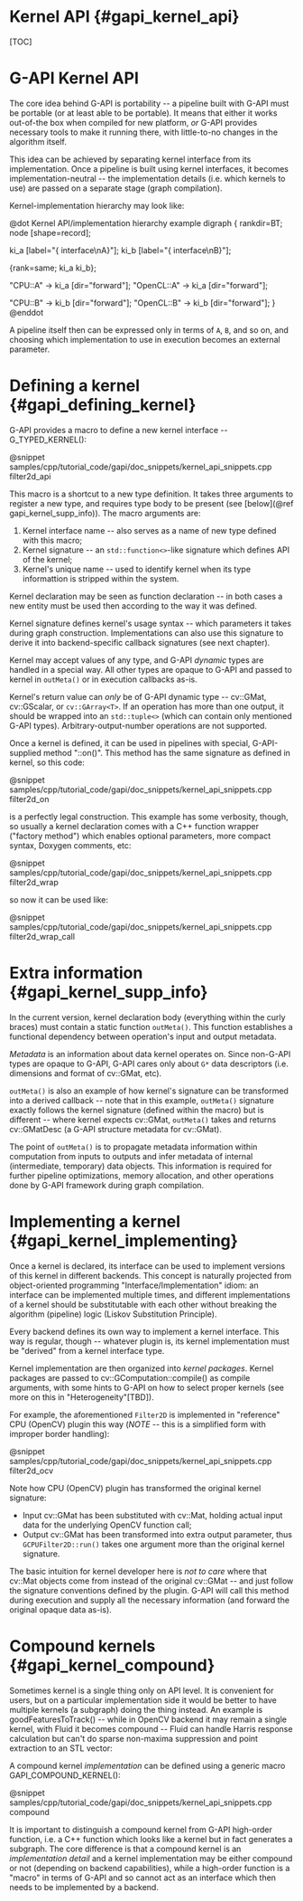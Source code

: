 # Kernel API {#gapi_kernel_api}

[TOC]

# G-API Kernel API

The core idea behind G-API is portability -- a pipeline built with
G-API must be portable (or at least able to be portable). It means
that either it works out-of-the box when compiled for new platform,
_or_ G-API provides necessary tools to make it running there, with
little-to-no changes in the algorithm itself.

This idea can be achieved by separating kernel interface from its
implementation. Once a pipeline is built using kernel interfaces, it
becomes implementation-neutral -- the implementation details
(i.e. which kernels to use) are passed on a separate stage (graph
compilation).

Kernel-implementation hierarchy may look like:

@dot Kernel API/implementation hierarchy example
digraph {
  rankdir=BT;
  node [shape=record];

  ki_a [label="{<f0> interface\nA}"];
  ki_b [label="{<f0> interface\nB}"];

  {rank=same; ki_a ki_b};

  "CPU::A"     -> ki_a [dir="forward"];
  "OpenCL::A"  -> ki_a [dir="forward"];

  "CPU::B"     -> ki_b [dir="forward"];
  "OpenCL::B"  -> ki_b [dir="forward"];
}
@enddot

A pipeline itself then can be expressed only in terms of `A`, `B`, and
so on, and choosing which implementation to use in execution becomes
an external parameter.

# Defining a kernel {#gapi_defining_kernel}

G-API provides a macro to define a new kernel interface --
G_TYPED_KERNEL():

@snippet samples/cpp/tutorial_code/gapi/doc_snippets/kernel_api_snippets.cpp filter2d_api

This macro is a shortcut to a new type definition. It takes three
arguments to register a new type, and requires type body to be present
(see [below](@ref gapi_kernel_supp_info)). The macro arguments are:
1. Kernel interface name -- also serves as a name of new type defined
   with this macro;
2. Kernel signature -- an `std::function<>`-like signature which defines
   API of the kernel;
3. Kernel's unique name -- used to identify kernel when its type
   informattion is stripped within the system.

Kernel declaration may be seen as function declaration -- in both cases
a new entity must be used then according to the way it was defined.

Kernel signature defines kernel's usage syntax --  which parameters
it takes during graph construction. Implementations can also use this
signature to derive it into backend-specific callback signatures (see
next chapter).

Kernel may accept values of any type, and G-API _dynamic_ types are
handled in a special way. All other types are opaque to G-API and
passed to kernel in `outMeta()` or in execution callbacks as-is.

Kernel's return value can _only_ be of G-API dynamic type -- cv::GMat,
cv::GScalar, or `cv::GArray<T>`. If an operation has more than one
output, it should be wrapped into an `std::tuple<>` (which can contain
only mentioned G-API types). Arbitrary-output-number operations are
not supported.

Once a kernel is defined, it can be used in pipelines with special,
G-API-supplied method "::on()". This method has the same signature as
defined in kernel, so this code:

@snippet samples/cpp/tutorial_code/gapi/doc_snippets/kernel_api_snippets.cpp filter2d_on

is a perfectly legal construction. This example has some verbosity,
though, so usually a kernel declaration comes with a C++ function
wrapper ("factory method") which enables optional parameters, more
compact syntax, Doxygen comments, etc:

@snippet samples/cpp/tutorial_code/gapi/doc_snippets/kernel_api_snippets.cpp filter2d_wrap

so now it can be used like:

@snippet samples/cpp/tutorial_code/gapi/doc_snippets/kernel_api_snippets.cpp filter2d_wrap_call

# Extra information {#gapi_kernel_supp_info}

In the current version, kernel declaration body (everything within the
curly braces) must contain a static function `outMeta()`. This function
establishes a functional dependency between operation's input and
output metadata.

_Metadata_ is an information about data kernel operates on. Since
non-G-API types are opaque to G-API, G-API cares only about `G*` data
descriptors (i.e. dimensions and format of cv::GMat, etc).

`outMeta()` is also an example of how kernel's signature can be
transformed into a derived callback -- note that in this example,
`outMeta()` signature exactly follows the kernel signature (defined
within the macro) but is different -- where kernel expects cv::GMat,
`outMeta()` takes and returns cv::GMatDesc (a G-API structure metadata
for cv::GMat).

The point of `outMeta()` is to propagate metadata information within
computation from inputs to outputs and infer metadata of internal
(intermediate, temporary) data objects. This information is required
for further pipeline optimizations, memory allocation, and other
operations done by G-API framework during graph compilation.

<!-- TODO add examples -->

# Implementing a kernel {#gapi_kernel_implementing}

Once a kernel is declared, its interface can be used to implement
versions of this kernel in different backends. This concept is
naturally projected from object-oriented programming
"Interface/Implementation" idiom: an interface can be implemented
multiple times, and different implementations of a kernel should be
substitutable with each other without breaking the algorithm
(pipeline) logic (Liskov Substitution Principle).

Every backend defines its own way to implement a kernel interface.
This way is regular, though -- whatever plugin is, its kernel
implementation must be "derived" from a kernel interface type.

Kernel implementation are then organized into _kernel
packages_. Kernel packages are passed to cv::GComputation::compile()
as compile arguments, with some hints to G-API on how to select proper
kernels (see more on this in "Heterogeneity"[TBD]).

For example, the aforementioned `Filter2D` is implemented in
"reference" CPU (OpenCV) plugin this way (*NOTE* -- this is a
simplified form with improper border handling):

@snippet samples/cpp/tutorial_code/gapi/doc_snippets/kernel_api_snippets.cpp filter2d_ocv

Note how CPU (OpenCV) plugin has transformed the original kernel
signature:
- Input cv::GMat has been substituted with cv::Mat, holding actual input
  data for the underlying OpenCV function call;
- Output cv::GMat has been transformed into extra output parameter, thus
  `GCPUFilter2D::run()` takes one argument more than the original
  kernel signature.

The basic intuition for kernel developer here is _not to care_ where
that cv::Mat objects come from instead of the original cv::GMat -- and
just follow the signature conventions defined by the plugin. G-API
will call this method during execution and supply all the necessary
information (and forward the original opaque data as-is).

# Compound kernels {#gapi_kernel_compound}

Sometimes kernel is a single thing only on API level. It is convenient
for users, but on a particular  implementation side it would be better to
have multiple kernels (a subgraph) doing the thing instead. An example
is goodFeaturesToTrack() -- while in OpenCV backend it may remain a
single kernel, with Fluid it becomes compound -- Fluid can handle Harris
response calculation but can't do sparse non-maxima suppression and
point extraction to an STL vector:

<!-- PIC -->

A compound kernel _implementation_ can be defined using a generic
macro GAPI_COMPOUND_KERNEL():

@snippet samples/cpp/tutorial_code/gapi/doc_snippets/kernel_api_snippets.cpp compound

<!-- TODO: ADD on how Compound kernels may simplify dispatching -->
<!-- TODO: Add details on when expand() is called! -->

It is important to distinguish a compound kernel from G-API high-order
function, i.e. a C++ function which looks like a kernel but in fact
generates a subgraph. The core difference is that a compound kernel is
an _implementation detail_ and a kernel implementation may be either
compound or not (depending on backend capabilities), while a
high-order function is a "macro" in terms of G-API and so cannot act as
an interface which then needs to be implemented by a backend.
